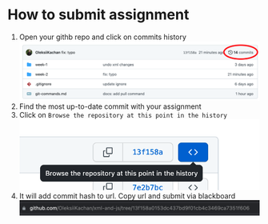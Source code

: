 # How to submit assignment

1. Open your githb repo and click on commits history
   ![image info](./assets/1.png)
2. Find the most up-to-date commit with your assignment
3. Click on `Browse the repository at this point in the history`
   ![image info](./assets/2.png)
4. It will add commit hash to url. Copy url and submit via blackboard
   ![image info](./assets/3.png)
